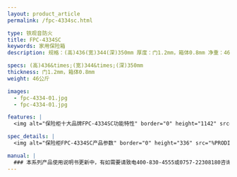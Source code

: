 ```yaml
---
layout: product_article
permalink: /fpc-4334sc.html

type: 铁观音防火
title: FPC-4334SC
keywords: 家用保险箱
description: 规格：(高)436(宽)344(深)350mm 厚度：门1.2mm，箱体0.8mm 净重：46公斤 /image-pro/fpc-4334-01.jpg /image-pro/fpc-4334-01.jpg 本系列产品使用说明书更新中，有如需要请致电400-830-4555或0757-22308180咨询，谢

specs: (高)436&times;(宽)344&times;(深)350mm
thickness: 门1.2mm，箱体0.8mm
weight: 46公斤

images:
  - fpc-4334-01.jpg
  - fpc-4334-01.jpg

features: |
  <img alt="保险柜十大品牌FPC-4334SC功能特性" border="0" height="1142" src="%PRODIMGS%/fpc-gn.jpg" width="538" />

spec_details: |
  <img alt="保险柜FPC-4334SC产品参数" border="0" height="336" src="%PRODIMGS%/fpc-cpcs.jpg" width="538" />

manual: |
  ### 本系列产品使用说明书更新中，有如需要请致电400-830-4555或0757-22308180咨询，谢谢！
---
```

